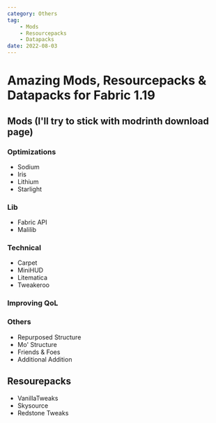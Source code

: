```yaml
---
category: Others
tag:
    - Mods
    - Resourcepacks
    - Datapacks
date: 2022-08-03
---
```


# Amazing Mods, Resourcepacks & Datapacks for Fabric 1.19

## Mods (I'll try to stick with modrinth download page)

### Optimizations

* Sodium
* Iris
* Lithium
* Starlight

### Lib

* Fabric API
* Malilib

### Technical

* Carpet
* MiniHUD
* Litematica
* Tweakeroo

### Improving QoL

### Others

* Repurposed Structure
* Mo' Structure
* Friends & Foes
* Additional Addition

## Resourepacks

* VanillaTweaks
* Skysource
* Redstone Tweaks

